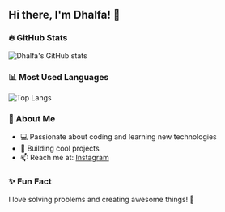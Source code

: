 ## Hi there, I'm Dhalfa! 👋  

### 🔥 GitHub Stats  
![Dhalfa's GitHub stats](https://github-readme-stats.vercel.app/api?username=dhlfa&show_icons=true&theme=dark)  

### 📊 Most Used Languages  
![Top Langs](https://github-readme-stats.vercel.app/api/top-langs/?username=dhlfa&layout=compact&theme=dark)  

### 🚀 About Me  
- 💻 Passionate about coding and learning new technologies  
- 🚀 Building cool projects  
- 📫 Reach me at: [Instagram](https://instagram.com/cosrent.dva)  

### ✨ Fun Fact  
I love solving problems and creating awesome things! 🚀  
